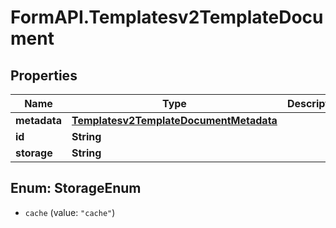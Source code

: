# FormAPI.Templatesv2TemplateDocument

## Properties
Name | Type | Description | Notes
------------ | ------------- | ------------- | -------------
**metadata** | [**Templatesv2TemplateDocumentMetadata**](Templatesv2TemplateDocumentMetadata.md) |  | [optional] 
**id** | **String** |  | [optional] 
**storage** | **String** |  | [optional] 


<a name="StorageEnum"></a>
## Enum: StorageEnum


* `cache` (value: `"cache"`)




